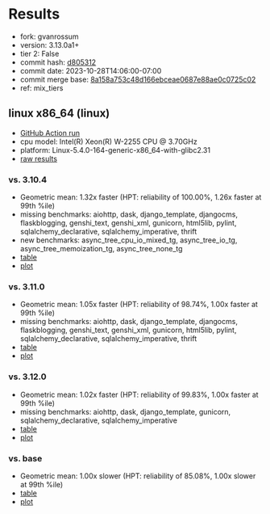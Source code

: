 # Results

- fork: gvanrossum
- version: 3.13.0a1+
- tier 2: False
- commit hash: [d805312](https://github.com/gvanrossum/cpython/commit/d805312)
- commit date: 2023-10-28T14:06:00-07:00
- commit merge base: [8a158a753c48d166ebceae0687e88ae0c0725c02](https://github.com/gvanrossum/cpython/commit/8a158a753c48d166ebceae0687e88ae0c0725c02)
- ref: mix_tiers

## linux x86_64 (linux)

- [GitHub Action run](https://github.com/faster-cpython/benchmarking/actions/runs/6679231485)
- cpu model: Intel(R) Xeon(R) W-2255 CPU @ 3.70GHz
- platform: Linux-5.4.0-164-generic-x86_64-with-glibc2.31
- [raw results](bm-20231028-linux-x86_64-gvanrossum-mix_tiers-3.13.0a1%2B-d805312.json)

### vs. 3.10.4

- Geometric mean: 1.32x faster (HPT: reliability of 100.00%, 1.26x faster at 99th %ile)
- missing benchmarks: aiohttp, dask, django_template, djangocms, flaskblogging, genshi_text, genshi_xml, gunicorn, html5lib, pylint, sqlalchemy_declarative, sqlalchemy_imperative, thrift
- new benchmarks: async_tree_cpu_io_mixed_tg, async_tree_io_tg, async_tree_memoization_tg, async_tree_none_tg
- [table](bm-20231028-linux-x86_64-gvanrossum-mix_tiers-3.13.0a1%2B-d805312-vs-3.10.4.md)
- [plot](bm-20231028-linux-x86_64-gvanrossum-mix_tiers-3.13.0a1%2B-d805312-vs-3.10.4.png)

### vs. 3.11.0

- Geometric mean: 1.05x faster (HPT: reliability of 98.74%, 1.00x faster at 99th %ile)
- missing benchmarks: aiohttp, dask, django_template, djangocms, flaskblogging, genshi_text, genshi_xml, gunicorn, html5lib, pylint, sqlalchemy_declarative, sqlalchemy_imperative, thrift
- [table](bm-20231028-linux-x86_64-gvanrossum-mix_tiers-3.13.0a1%2B-d805312-vs-3.11.0.md)
- [plot](bm-20231028-linux-x86_64-gvanrossum-mix_tiers-3.13.0a1%2B-d805312-vs-3.11.0.png)

### vs. 3.12.0

- Geometric mean: 1.02x faster (HPT: reliability of 99.83%, 1.00x faster at 99th %ile)
- missing benchmarks: aiohttp, dask, django_template, gunicorn, sqlalchemy_declarative, sqlalchemy_imperative
- [table](bm-20231028-linux-x86_64-gvanrossum-mix_tiers-3.13.0a1%2B-d805312-vs-3.12.0.md)
- [plot](bm-20231028-linux-x86_64-gvanrossum-mix_tiers-3.13.0a1%2B-d805312-vs-3.12.0.png)

### vs. base

- Geometric mean: 1.00x slower (HPT: reliability of 85.08%, 1.00x slower at 99th %ile)
- [table](bm-20231028-linux-x86_64-gvanrossum-mix_tiers-3.13.0a1%2B-d805312-vs-base.md)
- [plot](bm-20231028-linux-x86_64-gvanrossum-mix_tiers-3.13.0a1%2B-d805312-vs-base.png)

